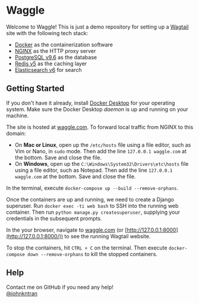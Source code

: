 # Waggle

Welcome to Waggle! This is just a demo repository for setting up a
[Wagtail](https://docs.wagtail.io/en/stable/index.html) site with the following tech stack:

- [Docker](https://docs.docker.com/reference/) as the containerization software
- [NGINX](https://docs.nginx.com/nginx/) as the HTTP proxy server
- [PostgreSQL v9.6](https://www.postgresql.org/docs/9.6/index.html) as the database
- [Redis v5](https://redis.io/commands) as the caching layer
- [Elasticsearch v6](https://www.elastic.co/guide/en/elasticsearch/reference/6.8/index.html) for search


## Getting Started

If you don't have it already, install [Docker Desktop](https://www.docker.com/products/docker-desktop) for your operating system. Make sure the Docker Desktop *daemon* is up and running on your machine.

The site is hosted at [waggle.com](http://waggle.com/). To forward local traffic from NGINX to this domain:
- On **Mac or Linux**, open up the `/etc/hosts` file using a file editor, such as Vim or Nano, in `sudo` mode. Then add the line `127.0.0.1 waggle.com` at the bottom. Save and close the file.
- On **Windows**, open up the `C:\Windows\System32\Drivers\etc\hosts` file using a file editor, such as Notepad. Then add the line `127.0.0.1 waggle.com` at the bottom. Save and close the file.

In the terminal, execute `docker-compose up --build --remove-orphans`.

Once the containers are up and running, we need to create a Django superuser. Run `docker exec -ti web bash` to SSH into the running web container. Then run `python manage.py createsuperuser`, supplying your credentials in the subsequent prompts.

In the your browser, navigate to [waggle.com](http://waggle.com/) (or [http://127.0.0.1:8000](http://127.0.0.1:8000/)) to see the running Wagtail website.

To stop the containers, hit `CTRL + C` on the terminal. Then execute `docker-compose down --remove-orphans` to kill the stopped containers.


## Help

Contact me on GitHub if you need any help!
<br>
[@johnkntran](https://github.com/johnkntran)
